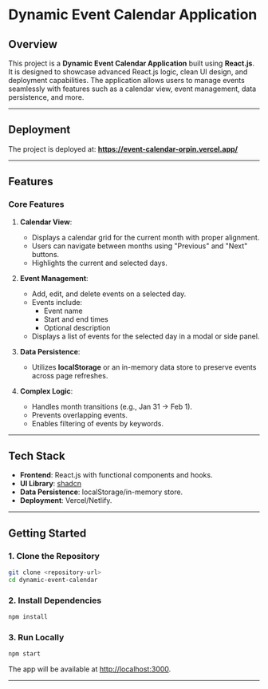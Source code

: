 # Dynamic Event Calendar Application

## **Overview**

This project is a **Dynamic Event Calendar Application** built using **React.js**. It is designed to showcase advanced React.js logic, clean UI design, and deployment capabilities. The application allows users to manage events seamlessly with features such as a calendar view, event management, data persistence, and more.

---

## **Deployment**

The project is deployed at: **https://event-calendar-orpin.vercel.app/**  

---

## **Features**

### **Core Features**
1. **Calendar View**:
   - Displays a calendar grid for the current month with proper alignment.
   - Users can navigate between months using "Previous" and "Next" buttons.
   - Highlights the current and selected days.

2. **Event Management**:
   - Add, edit, and delete events on a selected day.
   - Events include:
     - Event name
     - Start and end times
     - Optional description
   - Displays a list of events for the selected day in a modal or side panel.

3. **Data Persistence**:
   - Utilizes **localStorage** or an in-memory data store to preserve events across page refreshes.

4. **Complex Logic**:
   - Handles month transitions (e.g., Jan 31 → Feb 1).
   - Prevents overlapping events.
   - Enables filtering of events by keywords.

---

## **Tech Stack**

- **Frontend**: React.js with functional components and hooks.
- **UI Library**: [shadcn](https://shadcn.dev)
- **Data Persistence**: localStorage/in-memory store.
- **Deployment**: Vercel/Netlify.

---

## **Getting Started**

### **1. Clone the Repository**
```bash
git clone <repository-url>
cd dynamic-event-calendar
```

### **2. Install Dependencies**
```bash
npm install
```

### **3. Run Locally**
```bash
npm start
```
The app will be available at [http://localhost:3000](http://localhost:3000).

---
